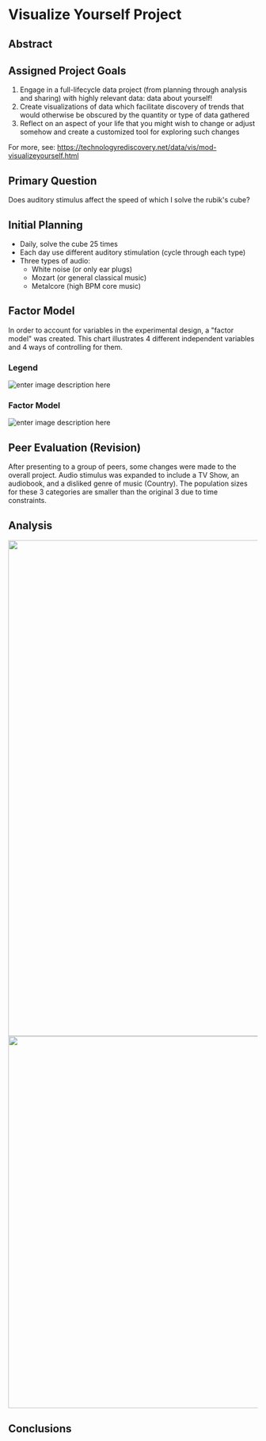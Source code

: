 # Visualize Yourself Project

## Abstract


##  Assigned Project Goals
1.  Engage in a full-lifecycle data project (from planning through analysis and sharing) with highly relevant data: data about yourself!
2.  Create visualizations of data which facilitate discovery of trends that would otherwise be obscured by the quantity or type of data gathered
3.  Reflect on an aspect of your life that you might wish to change or adjust somehow and create a customized tool for exploring such changes

For more, see: https://technologyrediscovery.net/data/vis/mod-visualizeyourself.html
##  Primary Question
Does auditory stimulus affect the speed of which I solve the rubik's cube? 

##  Initial Planning
* Daily, solve the cube 25 times
* Each day use different auditory stimulation (cycle through each type)
* Three types of audio:
    * White noise (or only ear plugs)
    * Mozart (or general classical music)
    * Metalcore (high BPM core music)
  
## Factor Model
 In order to account for variables in the experimental design, a "factor model" was created. This chart illustrates 4 different independent variables and 4 ways of controlling for them.
 
### Legend
 ![enter image description here](https://github.com/brandyn-gilbert/DAT-203/blob/master/VisualizeYourself/Images/Legend.png?raw=true)
 
### Factor Model
![enter image description here](https://github.com/brandyn-gilbert/DAT-203/blob/master/VisualizeYourself/Images/Factor%20Model.png?raw=true)

##  Peer Evaluation (Revision)
After presenting to a group of peers, some changes were made to the overall project. Audio stimulus was expanded to include a TV Show, an audiobook, and a disliked genre of music (Country).
The population sizes for these 3 categories are smaller than the original 3 due to time constraints.

## Analysis

<img src="https://raw.githubusercontent.com/brandyn-gilbert/DAT-203/master/VisualizeYourself/Images/Hist_Small_Multiple.png" width="1000">


<img src="https://raw.githubusercontent.com/brandyn-gilbert/DAT-203/master/VisualizeYourself/Images/BoxPlot_Outliers.png" width="750">



## Conclusions